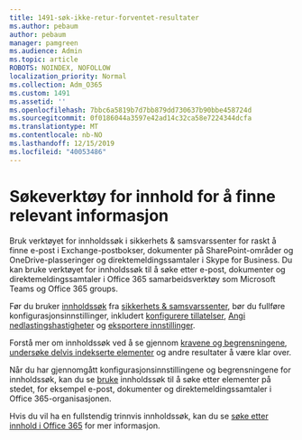 ```yaml
---
title: 1491-søk-ikke-retur-forventet-resultater
ms.author: pebaum
author: pebaum
manager: pamgreen
ms.audience: Admin
ms.topic: article
ROBOTS: NOINDEX, NOFOLLOW
localization_priority: Normal
ms.collection: Adm_O365
ms.custom: 1491
ms.assetid: ''
ms.openlocfilehash: 7bbc6a5819b7d7bb879dd730637b90bbe458724d
ms.sourcegitcommit: 0f0186044a3597e42ad14c32ca58e7224344dcfa
ms.translationtype: MT
ms.contentlocale: nb-NO
ms.lasthandoff: 12/15/2019
ms.locfileid: "40053486"
---
```

# <a name="content-search-tool-to-find-relevant-info"></a>Søkeverktøy for innhold for å finne relevant informasjon

Bruk verktøyet for innholdssøk i sikkerhets & samsvarssenter for raskt å finne e-post i Exchange-postbokser, dokumenter på SharePoint-områder og OneDrive-plasseringer og direktemeldingssamtaler i Skype for Business. Du kan bruke verktøyet for innholdssøk til å søke etter e-post, dokumenter og direktemeldingssamtaler i Office 365 samarbeidsverktøy som Microsoft Teams og Office 365 groups.


Før du bruker [innholdssøk](https://sip.protection.office.com/contentsearchbeta?ContentOnly=1) fra [sikkerhets & samsvarssenter](https://sip.protection.office.com/homepage), bør du fullføre konfigurasjonsinnstillinger, inkludert [konfigurere tillatelser](https://docs.microsoft.com/office365/securitycompliance/permissions-filtering-for-content-search), [Angi nedlastingshastigheter](https://docs.microsoft.com/office365/securitycompliance/increase-download-speeds-when-exporting-ediscovery-results) og [eksportere innstillinger](https://docs.microsoft.com/office365/securitycompliance/disable-reports-when-you-export-content-search-results).

Forstå mer om innholdssøk ved å se gjennom [kravene og begrensningene](https://docs.microsoft.com/office365/securitycompliance/limits-for-content-search), [undersøke delvis indekserte elementer](https://docs.microsoft.com/office365/securitycompliance/investigating-partially-indexed-items-in-ediscovery) og andre resultater å være klar over.

Når du har gjennomgått konfigurasjonsinnstillingene og begrensningene for innholdssøk, kan du se [bruke</a> innholdssøk til å søke etter elementer på stedet, for eksempel e-post, dokumenter og direktemeldingssamtaler i Office 365-organisasjonen](https://docs.microsoft.com/office365/securitycompliance/content-search).

Hvis du vil ha en fullstendig trinnvis innholdssøk, kan du se [søke etter innhold i Office 365](https://docs.microsoft.com/office365/securitycompliance/search-for-content) for mer informasjon.
